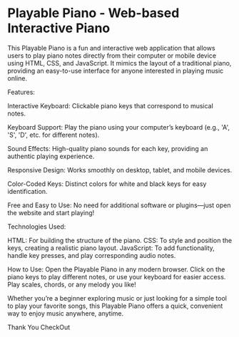 # Playable Piano - Web-based Interactive Piano

This Playable Piano is a fun and interactive web application that allows users to play piano notes directly from their computer or mobile device using HTML, CSS, and JavaScript. It mimics the layout of a traditional piano, providing an easy-to-use interface for anyone interested in playing music online.

Features:


Interactive Keyboard: Clickable piano keys that correspond to musical notes.

Keyboard Support: Play the piano using your computer’s keyboard (e.g., 'A', 'S', 'D', etc. for different notes).

Sound Effects: High-quality piano sounds for each key, providing an authentic playing experience.

Responsive Design: Works smoothly on desktop, tablet, and mobile devices.

Color-Coded Keys: Distinct colors for white and black keys for easy identification.

Free and Easy to Use: No need for additional software or plugins—just open the website and start playing!


Technologies Used:


HTML: For building the structure of the piano.
CSS: To style and position the keys, creating a realistic piano layout.
JavaScript: To add functionality, handle key presses, and play corresponding audio notes.


How to Use:
Open the Playable Piano in any modern browser.
Click on the piano keys to play different notes, or use your keyboard for easier access.
Play scales, chords, or any melody you like!


Whether you’re a beginner exploring music or just looking for a simple tool to play your favorite songs, this Playable Piano offers a quick, convenient way to enjoy music anywhere, anytime.

Thank You CheckOut 
